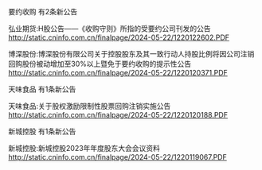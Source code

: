要约收购 有2条新公告 

弘业期货:H股公告——《收购守则》所指的受要约公司刊发的公告 http://static.cninfo.com.cn/finalpage/2024-05-22/1220122602.PDF 

博深股份:博深股份有限公司关于控股股东及其一致行动人持股比例将因公司注销回购股份被动增加至30%以上暨免于要约收购的提示性公告 http://static.cninfo.com.cn/finalpage/2024-05-22/1220120371.PDF 

天味食品 有1条新公告 

天味食品:关于股权激励限制性股票回购注销实施公告 http://static.cninfo.com.cn/finalpage/2024-05-22/1220120188.PDF 

新城控股 有1条新公告 

新城控股:新城控股2023年年度股东大会会议资料 http://static.cninfo.com.cn/finalpage/2024-05-22/1220119067.PDF 

